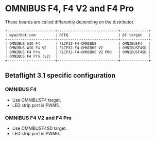 # OMNIBUS F4, F4 V2 and F4 Pro

These boards are called differently depending on the distributor.
```
+----------------------+----------------------------+-------------+
| myairbot.com         | RTFQ                       | BF target   |
+----------------------+----------------------------+-------------+
| OMNIBUS AIO F4       | FLIP32-F4-OMNIBUS          | OMNIBUSF4   |
| OMNIBUS AIO F4 V2    | FLIP32-F4-OMNIBUS V2       | OMNIBUSF4SD |
| OMNIBUS F4 Pro       | FLIP32-F4-OMNIBUS V2 PRO   | OMNIBUSF4SD |
| OMNIBUS F4 Pro (v2)  |                            |             |
+----------------------+----------------------------+-------------+
```

## Betaflight 3.1 specific configuration
### OMNIBUS F4

- Use OMNIBUSF4 target.
- LED strip port is PWM5.

### OMNIBUS F4 V2 and F4 Pro

- Use OMNIBUSF4SD target.
- LED strip port is PWM6.
